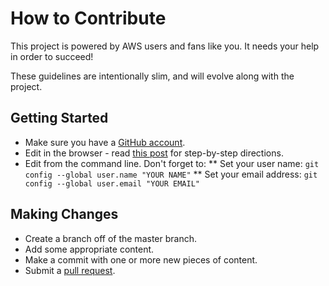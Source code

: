 # How to Contribute

This project is powered by AWS users and fans like you. It needs your help in order to succeed!

These guidelines are intentionally slim, and will evolve along with the project. 

## Getting Started

* Make sure you have a [GitHub account](https://github.com/signup/free).
* Edit in the browser - read [this post](https://aws.amazon.com/blogs/aws/aws-week-in-review-coming-back-with-your-help/) for step-by-step directions.
* Edit from the command line. Don't forget to:
** Set your user name: `git config --global user.name "YOUR NAME"`
** Set your email address: `git config --global user.email "YOUR EMAIL"`


## Making Changes

* Create a branch off of the master branch.
* Add some appropriate content.
* Make a commit with one or more new pieces of content.
* Submit a [pull request](https://help.github.com/send-pull-requests/).




